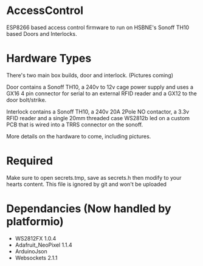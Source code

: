 # AccessControl
ESP8266 based access control firmware to run on HSBNE's Sonoff TH10 based Doors and Interlocks.

# Hardware Types

There's two main box builds, door and interlock. (Pictures coming)

Door contains a Sonoff TH10, a 240v to 12v cage power supply and uses a GX16 4 pin connector for serial to an external RFID reader and a GX12 to the door bolt/strike.

Interlock contains a Sonoff TH10, a 240v 20A 2Pole NO contactor, a 3.3v RFID reader and a single 20mm threaded case WS2812b led on a custom PCB that is wired into a TRRS connector on the sonoff.

More details on the hardware to come, including pictures.

# Required
Make sure to open secrets.tmp, save as secrets.h then modify to your hearts content.
This file is ignored by git and won't be uploaded

# Dependancies (Now handled by platformio)
* WS2812FX 1.0.4
* Adafruit_NeoPixel 1.1.4
* ArduinoJson
* Websockets 2.1.1
